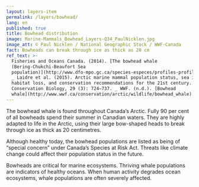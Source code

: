 ```yaml
---
layout: layers-item
permalink: /layers/bowhead/
lang: en
published: true
title: Bowhead distribution
image: Marine-Mammals_Bowhead_Layers-Q34_PaulNicklen.jpg
image_att: © Paul Nicklen / National Geographic Stock / WWF-Canada
fact: Bowheads can break through ice as thick as 20 cm
ref_text: >-
  Fisheries and Oceans Canada. (2014). [The bowhead whale
  (Bering-Chukchi-Beaufort Sea
  population)](http://www.dfo-mpo.gc.ca/species-especes/profiles-profils/bowheadwhale-baleineboreale1-eng.html)
  _ Laidre et al. (2015). Arctic marine mammal population status, sea ice
  habitat loss, and conservation recommendations for the 21st century.
  Conservation Biology, 29 (3): 724–737. _ WWF. (n.d.). [Bowhead
  whale](http://www.wwf.ca/conservation/arctic/wildlife/bowhead_whale)
---
```

The bowhead whale is found throughout Canada’s Arctic. Fully 90 per cent of all bowheads spend their summer in Canadian waters. They are highly adapted to life in the Arctic, using their large bow-shaped heads to break through ice as thick as 20 centimetres. 

Although healthy today, the bowhead populations are listed as being of “special concern” under Canada’s Species at Risk Act. Threats like climate change could affect their population status in the future.

Bowheads are critical for marine ecosystems. Thriving whale populations are indicators of healthy oceans. When human activity degrades ocean ecosystems, whale populations are often severely affected.
